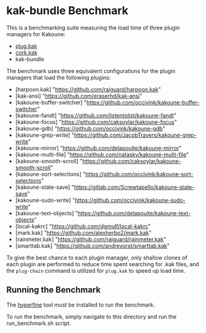 # kak-bundle Benchmark #

This is a benchmarking suite measuring the load time of three plugin managers for Kakoune:

- [plug.kak](https://github.com/andreyorst/plug.kak)
- [cork.kak](https://github.com/topisani/cork.kak)
- kak-bundle

The benchmark uses three equivalent configurations for the plugin managers that load the following plugins:

- [harpoon.kak] "https://github.com/raiguard/harpoon.kak"
- [kak-ansi] "https://github.com/eraserhd/kak-ansi"
- [kakoune-buffer-switcher] "https://github.com/occivink/kakoune-buffer-switcher"
- [kakoune-fandt] "https://github.com/listentolist/kakoune-fandt"
- [kakoune-focus] "https://github.com/caksoylar/kakoune-focus"
- [kakoune-gdb] "https://github.com/occivink/kakoune-gdb"
- [kakoune-grep-write] "https://github.com/JacobTravers/kakoune-grep-write"
- [kakoune-mirror] "https://github.com/delapouite/kakoune-mirror"
- [kakoune-multi-file] "https://github.com/natasky/kakoune-multi-file"
- [kakoune-smooth-scroll] "https://github.com/caksoylar/kakoune-smooth-scroll"
- [kakoune-sort-selections] "https://github.com/occivink/kakoune-sort-selections"
- [kakoune-state-save] "https://gitlab.com/Screwtapello/kakoune-state-save"
- [kakoune-sudo-write] "https://github.com/occivink/kakoune-sudo-write"
- [kakoune-text-objects] "https://github.com/delapouite/kakoune-text-objects"
- [local-kakrc] "https://github.com/dgmulf/local-kakrc"
- [mark.kak] "https://github.com/alexherbo2/mark.kak"
- [rainmeter.kak] "https://github.com/raiguard/rainmeter.kak"
- [smarttab.kak] "https://github.com/andreyorst/smarttab.kak"

To give the best chance to each plugin manager, only shallow clones of each plugin are performed to reduce time spent searching
for .kak files, and the `plug-chain` command is utilized for `plug.kak` to speed up load time.

## Running the Benchmark ##

The [hyperfine](https://github.com/sharkdp/hyperfine") tool must be installed to run the benchmark.

To run the benchmark, simply navigate to this directory and run the run_benchmark.sh script.
